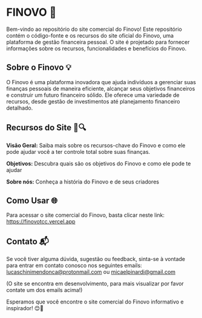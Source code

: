 # FINOVO 🐷

Bem-vindo ao repositório do site comercial do Finovo! Este repositório contém o código-fonte e os recursos do site oficial do Finovo, uma plataforma de gestão financeira pessoal. O site é projetado para fornecer informações sobre os recursos, funcionalidades e benefícios do Finovo.

## Sobre o Finovo 💡
O Finovo é uma plataforma inovadora que ajuda indivíduos a gerenciar suas finanças pessoais de maneira eficiente, alcançar seus objetivos financeiros e construir um futuro financeiro sólido. Ele oferece uma variedade de recursos, desde gestão de investimentos até planejamento financeiro detalhado.

## Recursos do Site 🚀🔍
**Visão Geral:** Saiba mais sobre os recursos-chave do Finovo e como ele pode ajudar você a ter controle total sobre suas finanças.

**Objetivos:** Descubra quais são os objetivos do Finovo e como ele pode te ajudar

**Sobre nós:** Conheça a história do Finovo e de seus criadores


## Como Usar 🌐
Para acessar o site comercial do Finovo, basta clicar neste link: https://finovotcc.vercel.app

## Contato 📬
Se você tiver alguma dúvida, sugestão ou feedback, sinta-se à vontade para entrar em contato conosco nos seguintes emails:
lucaschinimendonca@protonmail.com ou 
micaelpinardi@gmail.com

(O site se encontra em desenvolvimento, para mais visualizar por favor contate um dos emails acima!)


Esperamos que você encontre o site comercial do Finovo informativo e inspirador! 😊🌟



